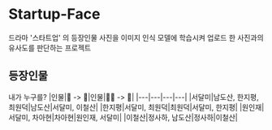 # Startup-Face
드라마 '스타트업' 의 등장인물 사진을 이미지 인식 모델에 학습시켜 업로드 한 사진과의 유사도를 판단하는 프로젝트

## 등장인물
내가 누구를? 
|인물|🙆 -> 🧡|인물|🙆‍♂ -> 🧡|
|---|---|---|---|
|서달미|남도산, 한지평, 최원덕|남도산|서달미, 이철산|
|한지평|서달미, 최원덕|최원덕|서달미, 한지평|
|원인재|서달미, 차아현|차아현|원인재, 서달미|
|이철산|정사하, 남도산|정사하|이철산|
